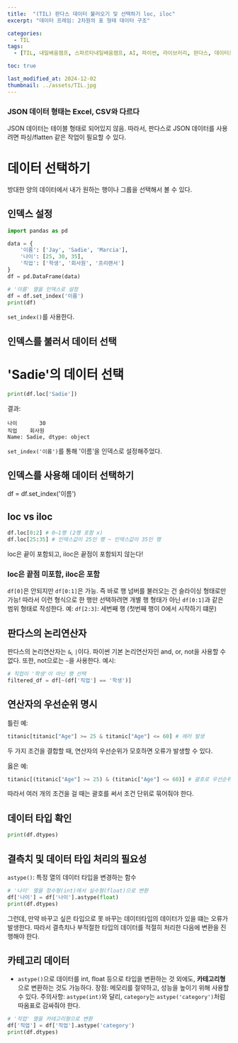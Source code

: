 ```yaml
---
title:  "(TIL) 판다스 데이터 불러오기 및 선택하기 loc, iloc"
excerpt: "데이터 프레임: 2차원의 표 형태 데이터 구조"

categories:
  - TIL
tags:
  - [TIL, 내일배움캠프, 스파르타내일배움캠프, AI, 파이썬, 라이브러리, 판다스, 데이터프레임]

toc: true

last_modified_at: 2024-12-02
thumbnail: ../assets/TIL.jpg
---
```


### JSON 데이터 형태는 Excel, CSV와 다르다
JSON 데이터는 테이블 형태로 되어있지 않음. 따라서, 판다스로 JSON 데이터를 사용려면 파싱/flatten 같은 작업이 필요할 수 있다.

# 데이터 선택하기
방대한 양의 데이터에서 내가 원하는 행이나 그룹을 선택해서 볼 수 있다.

## 인덱스 설정
```py
import pandas as pd

data = {
    '이름': ['Jay', 'Sadie', 'Marcia'],
    '나이': [25, 30, 35],
    '직업': ['학생', '회사원', '프리랜서']
}
df = pd.DataFrame(data)

# '이름' 열을 인덱스로 설정
df = df.set_index('이름')
print(df)
```
`set_index()`를 사용한다.

## 인덱스를 불러서 데이터 선택
# 'Sadie'의 데이터 선택
```py
print(df.loc['Sadie'])
```

결과:
```
나이       30
직업    회사원
Name: Sadie, dtype: object
```
`set_index('이름')`를 통해 '이름'을 인덱스로 설정해주었다.
## 인덱스를 사용해 데이터 선택하기
df = df.set_index('이름')

## loc vs iloc
```py
df.loc[0:2] # 0~1행 (2행 포함 x)
df.loc[25:35] # 인덱스값이 25인 행 ~ 인덱스값이 35인 행
```
loc은 끝이 포함되고, iloc은 끝점이 포함되지 않는다!

### loc은 끝점 미포함, iloc은 포함
`df[0]`은 안되지만 `df[0:1]`은 가능. 즉 바로 행 넘버를 불러오는 건 슬라이싱 형태로만 가능! 따라서 이런 형식으로 한 행만 선택하려면 개별 행 형태가 아닌 `df[0:1]`과 같은 범위 형태로 작성한다.
예: `df[2:3]`: 세번째 행 (첫번째 행이 0에서 시작하기 떄문)

## 판다스의 논리연산자
판다스의 논리연산자는 `&`, `|`이다. 파이썬 기본 논리연산자인 and, or, not을 사용할 수 없다.
또한, not으로는 `~`을 사용한다.
예시:
```py
# 직업이 '학생'이 아닌 행 선택
filtered_df = df[~(df['직업'] == '학생')]
```

## 연산자의 우선순위 명시
틀린 예:
```py
titanic[titanic["Age"] >= 25 & titanic["Age"] <= 60] # 에러 발생
```
두 가지 조건을 결합할 때, 연산자의 우선순위가 모호하면 오류가 발생할 수 있다.

옳은 예:
```py
titanic[(titanic["Age"] >= 25) & (titanic["Age"] <= 60)] # 괄호로 우선순위 명시
```
따라서 여러 개의 조건을 걸 때는 괄호를 써서 조건 단위로 묶어줘야 한다. 

## 데이터 타입 확인
```py
print(df.dtypes)
```

## 결측치 및 데이터 타입 처리의 필요성
`astype()`: 특정 열의 데이터 타입을 변경하는 함수
```py
# '나이' 열을 정수형(int)에서 실수형(float)으로 변환
df['나이'] = df['나이'].astype(float)
print(df.dtypes)
```
그런데, 만약 바꾸고 싶은 타입으로 못 바꾸는 데이터타입의 데이터가 있을 떄는 오류가 발생한다. 따라서 결측치나 부적절한 타입의 데이터를 적절히 처리한 다음에 변환을 진행해야 한다.

## 카테고리 데이터
- `astype()`으로 데이터를 int, float 등으로 타입을 변환하는 것 외에도, **카테고리형**으로 변환하는 것도 가능하다. 
장점: 메모리를 절약하고, 성능을 높이기 위해 사용할 수 있다.
주의사항: `astype(int)`와 달리, `category`는 `astype('category')`처럼 따옴표로 감싸줘야 한다.
```py
# '직업' 열을 카테고리형으로 변환
df['직업'] = df['직업'].astype('category')
print(df.dtypes)
```